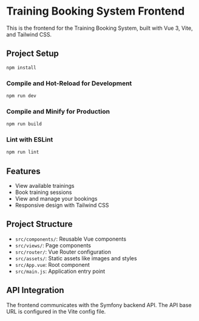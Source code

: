 # Training Booking System Frontend

This is the frontend for the Training Booking System, built with Vue 3, Vite, and Tailwind CSS.

## Project Setup

```sh
npm install
```

### Compile and Hot-Reload for Development

```sh
npm run dev
```

### Compile and Minify for Production

```sh
npm run build
```

### Lint with ESLint

```sh
npm run lint
```

## Features

- View available trainings
- Book training sessions
- View and manage your bookings
- Responsive design with Tailwind CSS

## Project Structure

- `src/components/`: Reusable Vue components
- `src/views/`: Page components
- `src/router/`: Vue Router configuration
- `src/assets/`: Static assets like images and styles
- `src/App.vue`: Root component
- `src/main.js`: Application entry point

## API Integration

The frontend communicates with the Symfony backend API. The API base URL is configured in the Vite config file.